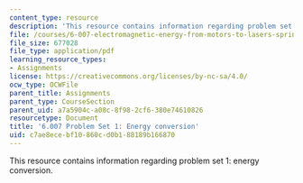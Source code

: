 ```yaml
---
content_type: resource
description: 'This resource contains information regarding problem set 1: energy conversion.'
file: /courses/6-007-electromagnetic-energy-from-motors-to-lasers-spring-2011/c7ae8ecebf10860cd0b188189b166870_MIT6_007S11_PS1.pdf
file_size: 677028
file_type: application/pdf
learning_resource_types:
- Assignments
license: https://creativecommons.org/licenses/by-nc-sa/4.0/
ocw_type: OCWFile
parent_title: Assignments
parent_type: CourseSection
parent_uid: a7a5904c-a08c-8f98-2cf6-380e74610826
resourcetype: Document
title: '6.007 Problem Set 1: Energy conversion'
uid: c7ae8ece-bf10-860c-d0b1-88189b166870
---
```

This resource contains information regarding problem set 1: energy conversion.